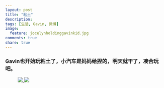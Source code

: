 ```yaml
---
layout: post
title: "粘土"
description: 
tags: [生活, Gavin, 微博]
image:
  feature: jocelynholdinggavinkid.jpg
comments: true
share: true
---
```


### Gavin也开始玩粘土了，小汽车是妈妈给捏的，明天就干了，凑合玩吧。 ###

<figure class="half">
  <a  href="{{ site.url }}/images/2014-03-28a.jpg">
  <img src="{{ site.url }}/images/2014-03-28a.jpg">
  </a>
  <a  href="{{ site.url }}/images/2014-03-28b.jpg">
  <img src="{{ site.url }}/images/2014-03-28b.jpg">
  </a>
</figure>